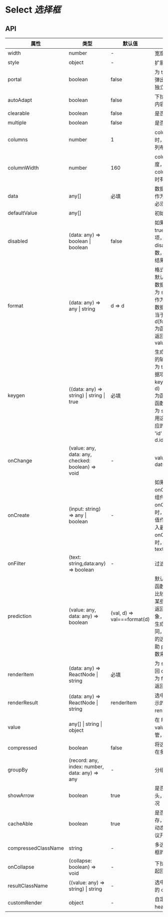 # Select _选择框_

<example />

## API

| 属性                | 类型                                              | 默认值                      | 说明                                                                                                                                                                                          |
| ------------------- | ------------------------------------------------- | --------------------------- | --------------------------------------------------------------------------------------------------------------------------------------------------------------------------------------------- |
| width               | number                                            | -                           | 宽度                                                                                                                                                                                          |
| style               | object                                            | -                           | 扩展外层 style                                                                                                                                                                                |
| portal              | boolean                                           | false                       | 为 true 时，选项弹出层在 DOM 中独立 render                                                                                                                                                    |
| autoAdapt           | boolean                                           | false                       | 下拉列表宽度根据内容自由展开                                                                                                                                                                  |
| clearable           | boolean                                           | false                       | 是否可清除值                                                                                                                                                                                  |
| multiple            | boolean                                           | false                       | 是否是多选                                                                                                                                                                                    |
| columns             | number                                            | 1                           | columns 大于 1 时，选项展示为多列布局模式                                                                                                                                                     |
| columnWidth         | number                                            | 160                         | column 单列宽度，仅在 columns 大于 1 时有效                                                                                                                                                   |
| data                | any[]                                             | 必填                        | 数据项，单条数据作为 value 的数据必须是唯一的                                                                                                                                                 |
| defaultValue        | any[]                                             |                             | 初始值                                                                                                                                                                                        |
| disabled            | (data: any) => boolean \| boolean                 | false                       | 如果 disabled 为 true，禁用全部选项，如果 disabled 为函数，根据函数反回结果禁用选项                                                                                                           |
| format              | (data: any) => any \| string                      | d => d                      | 格式化 value<br />默认值，返回原始数据<br />为 string 时，会作为 key 从原始数据中获取值，相当于 (d) => d\[format\]<br /> 为函数时，以函数返回结果作为 value                                   |
| keygen              | ((data: any) => string) \| string \| true         | 必填                        | 生成每一项 key 的辅助方法<br />为 true 时，以数据项本身作为 key，相当于 (d => d)<br />为函数时，使用此函数返回值<br />为 string 时，使用这个 string 对应的数据值。如 'id'，相当于 (d => d.id) |
| onChange            | (value: any, data: any, checked: boolean) => void | -                           | value 为 datum.getValue()                                                                                                                                                                     |
| onCreate            | (input: string) => any \| boolean                 | -                           | 如果设置了 onCreate 事件，组件为可输入状态<br />onCreate 为函数时，将此函数返回值作为新的选项拆入最上方<br />onCreate 为 true 时，使用默认函数 text => text                                   |
| onFilter            | (text: string,data:any) => boolean                | -                           | 过滤数据函数                                                                                                                                                                                  |
| prediction          | (value: any, data: any) => boolean                | (val, d) => val===format(d) | 默认使用 format 函数执行的结果来比较是否匹配，在某些情况下（例如返回原始数据的对象，更新数据时，生成了一个值相同，非同一个对象的选项），需要借助 prediction 函数来判断是否匹配                |
| renderItem          | (data: any) => ReactNode \| string                | 必填                        | 为 string 时，返回 d\[string]<br />为 function 时，返回函数结果                                                                                                                               |
| renderResult        | (data: any) => ReactNode \| string                | renderItem                  | 选中后在结果中显示的内容，默认和 renderItem 相同                                                                                                                                              |
| value               | any[] \| string \| object                         |                             | 在 Form 中，value 会被表单接管，value 无效                                                                                                                                                    |
| compressed          | boolean                                           | false                       | 将选中值合并，只在多选模式下有效                                                                                                                                                              |
| groupBy             | (record: any, index: number, data: any) => any    | -                           | 分组                                                                                                                                                                                          |
| showArrow           | boolean                                           | true                        | 是否显示下拉箭头，仅针对单选情况                                                                                                                                                              |
| cacheAble           | boolean                                           | true                        | 是否开启数据缓存，如果数据存在动态更新的情况建议开启                                                                                                                                          |
| compressedClassName | string                                            | -                           | 多选合并展示弹出框的类名                                                                                                                                                                      |
| onCollapse          | (collapse: boolean) => void                       | -                           | 下拉列表展开/收起回调                                                                                                                                                                         |
| resultClassName     | ((value: any) => string) \| string                | -                           | 选中结果内容容器的 className                                                                                                                                                                  |
| customRender        | object                                            | -                           | 自定义渲染 header 和 footer                                                                                                                                                                   |
